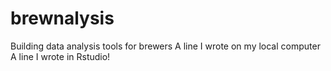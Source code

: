# brewnalysis
Building data analysis tools for brewers
A line I wrote on my local computer
A line I wrote in Rstudio!
